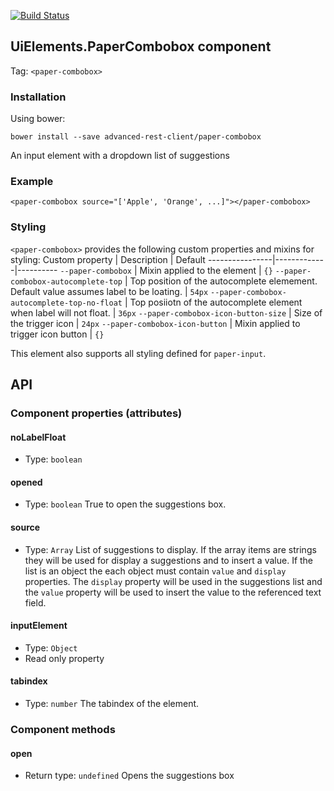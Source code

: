 [![Build Status](https://travis-ci.org/advanced-rest-client/paper-combobox.svg?branch=stage)](https://travis-ci.org/advanced-rest-client/paper-combobox)

## UiElements.PaperCombobox component
Tag: `<paper-combobox>`

### Installation
Using bower:
```
bower install --save advanced-rest-client/paper-combobox
```

An input element with a dropdown list of suggestions

### Example
```
<paper-combobox source="['Apple', 'Orange', ...]"></paper-combobox>
```

### Styling

`<paper-combobox>` provides the following custom properties and mixins for styling:
Custom property | Description | Default
----------------|-------------|----------
`--paper-combobox` | Mixin applied to the element | `{}`
`--paper-combobox-autocomplete-top` | Top position of the autocomplete elemement. Default value assumes label to be loating. | `54px`
`--paper-combobox-autocomplete-top-no-float` | Top posiiotn of the autocomplete element when label will not float. | `36px`
`--paper-combobox-icon-button-size` | Size of the trigger icon | `24px`
`--paper-combobox-icon-button` | Mixin applied to trigger icon button | `{}`

This element also supports all styling defined for `paper-input`.

## API
### Component properties (attributes)

#### noLabelFloat
- Type: `boolean`


#### opened
- Type: `boolean`
True to open the suggestions box.

#### source
- Type: `Array`
List of suggestions to display.
If the array items are strings they will be used for display a suggestions and
to insert a value.
If the list is an object the each object must contain `value` and `display`
properties.
The `display` property will be used in the suggestions list and the
`value` property will be used to insert the value to the referenced text field.

#### inputElement
- Type: `Object`
- Read only property


#### tabindex
- Type: `number`
The tabindex of the element.


### Component methods

#### open
- Return type: `undefined`
Opens the suggestions box

